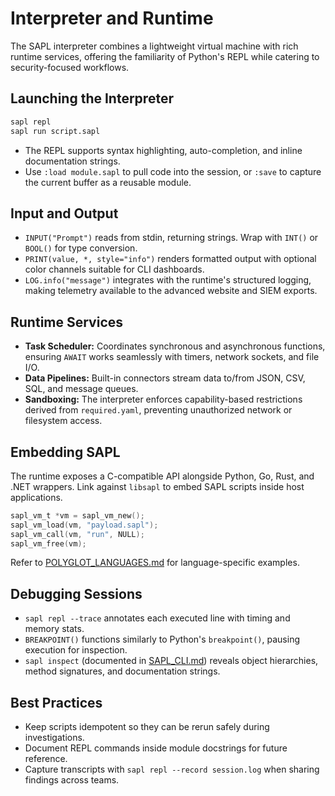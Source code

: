 # Interpreter and Runtime

The SAPL interpreter combines a lightweight virtual machine with rich runtime
services, offering the familiarity of Python's REPL while catering to
security-focused workflows.

## Launching the Interpreter

```bash
sapl repl
sapl run script.sapl
```

- The REPL supports syntax highlighting, auto-completion, and inline
  documentation strings.
- Use `:load module.sapl` to pull code into the session, or `:save` to capture
  the current buffer as a reusable module.

## Input and Output

- `INPUT("Prompt")` reads from stdin, returning strings. Wrap with `INT()` or
  `BOOL()` for type conversion.
- `PRINT(value, *, style="info")` renders formatted output with optional color
  channels suitable for CLI dashboards.
- `LOG.info("message")` integrates with the runtime's structured logging, making
  telemetry available to the advanced website and SIEM exports.

## Runtime Services

- **Task Scheduler:** Coordinates synchronous and asynchronous functions,
  ensuring `AWAIT` works seamlessly with timers, network sockets, and file I/O.
- **Data Pipelines:** Built-in connectors stream data to/from JSON, CSV, SQL,
  and message queues.
- **Sandboxing:** The interpreter enforces capability-based restrictions derived
  from `required.yaml`, preventing unauthorized network or filesystem access.

## Embedding SAPL

The runtime exposes a C-compatible API alongside Python, Go, Rust, and .NET
wrappers. Link against `libsapl` to embed SAPL scripts inside host applications.

```c
sapl_vm_t *vm = sapl_vm_new();
sapl_vm_load(vm, "payload.sapl");
sapl_vm_call(vm, "run", NULL);
sapl_vm_free(vm);
```

Refer to [POLYGLOT_LANGUAGES.md](POLYGLOT_LANGUAGES.md) for language-specific
examples.

## Debugging Sessions

- `sapl repl --trace` annotates each executed line with timing and memory stats.
- `BREAKPOINT()` functions similarly to Python's `breakpoint()`, pausing
  execution for inspection.
- `sapl inspect` (documented in [SAPL_CLI.md](SAPL_CLI.md)) reveals object
  hierarchies, method signatures, and documentation strings.

## Best Practices

- Keep scripts idempotent so they can be rerun safely during investigations.
- Document REPL commands inside module docstrings for future reference.
- Capture transcripts with `sapl repl --record session.log` when sharing
  findings across teams.
